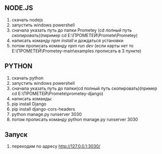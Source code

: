 ## NODE.JS
1. скачать nodejs
2. запустить windows powershell
3. сначала указать путь до папки Prometey (cd *полный путь скопировать*)(пиример cd E:\ПРОМЕТЕЙ\Promete\Prometey)
4. написать команду *npm install* и дождаться установки
5. потом прописать команду *npm run dev* (если карты нет то E:\ПРОМЕТЕЙ\Prometey-main\examples прописать в 3 пункте)

## PYTHON

1. скачать python
2. запустить windows powershell
3. сначала указать путь до папки(cd полный путь скопировать)(пример cd E:\ПРОМЕТЕЙ\Promete\prometey-django)
4. написать команды:
5. pip install Django
6. pip install django-cors-headers
7. python manage.py runserver 3030
8. потом прописать команду python manage.py runserver 3030

## Запуск 
1. переходим по адресу http://127.0.0.1:3030/
